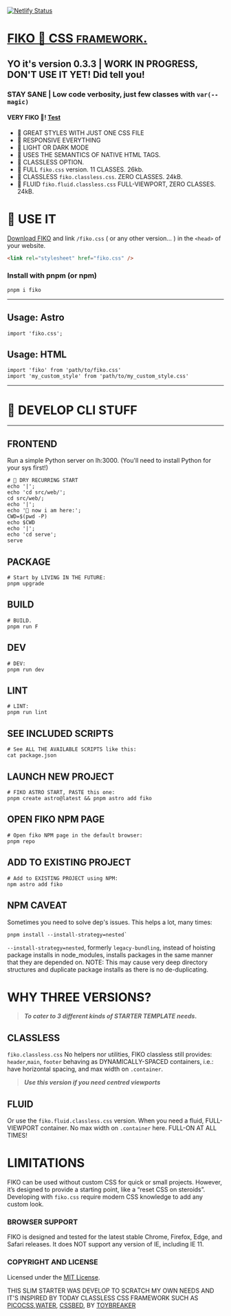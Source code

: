 [![Netlify Status](https://api.netlify.com/api/v1/badges/68612997-fe61-4776-80d5-9edd46c5a331/deploy-status)](https://app.netlify.com/sites/fikocss/deploys)

# [FIKO 🐸 CSS <small>FRAMEWORK</small>.](https://fiko.rokma.rocks/)

## YO it's version 0.3.3 | WORK IN PROGRESS, DON'T USE IT YET! Did tell you!

### STAY SANE | Low code verbosity, just few classes with `var(--magic)`

#### VERY FIKO 🐸! [Test](https://fiko.rokma.rocks/test/)

- 🐸 GREAT STYLES WITH JUST ONE CSS FILE
- 🐸 RESPONSIVE EVERYTHING
- 🐸 LIGHT OR DARK MODE
- 🐸 USES THE SEMANTICS OF NATIVE HTML TAGS.
- 🐸 CLASSLESS OPTION.
- 🐸 FULL `fiko.css` version. 11 CLASSES. 26kb.
- 🐸 CLASSLESS `fiko.classless.css`. ZERO CLASSES. 24kB.
- 🐸 FLUID `fiko.fluid.classless.css` FULL-VIEWPORT, ZERO CLASSES. 24kB.

# 🫵 USE IT

[Download FIKO](https://github.com/TOYBREAKER/fiko/fiko.zip) and link `/fiko.css` ( or any other version... ) in the `<head>` of your website.

```html
<link rel="stylesheet" href="fiko.css" />
```

### Install with pnpm (or npm)

```shell
pnpm i fiko
```

---

## Usage: **Astro**

```astro
import 'fiko.css';
```

## Usage: **HTML**

```shell
import 'fiko' from 'path/to/fiko.css'
import 'my_custom_style' from 'path/to/my_custom_style.css'
```

---

# 🫵 DEVELOP CLI STUFF

---

## FRONTEND

Run a simple Python server on lh:3000.
(You'll need to install Python for your sys first!)

```shell
# 🐲 DRY RECURRING START
echo '|';
echo 'cd src/web/';
cd src/web/;
echo '|';
echo '🐲 now i am here:';
CWD=$(pwd -P)
echo $CWD
echo '|';
echo 'cd serve';
serve
```

## PACKAGE

```shell
# Start by LIVING IN THE FUTURE:
pnpm upgrade
```

## BUILD

```shell
# BUILD.
pnpm run F
```

## DEV

```shell
# DEV:
pnpm run dev
```

## LINT

```shell
# LINT:
pnpm run lint
```

## SEE INCLUDED SCRIPTS

```shell
# See ALL THE AVAILABLE SCRIPTS like this:
cat package.json
```

## LAUNCH NEW PROJECT

```shell
# FIKO ASTRO START, PASTE this one:
pnpm create astro@latest && pnpm astro add fiko
```

## OPEN FIKO NPM PAGE

```shell
# Open fiko NPM page in the default browser:
pnpm repo
```

## ADD TO EXISTING PROJECT

```shell
# Add to EXISTING PROJECT using NPM:
npm astro add fiko
```

## NPM CAVEAT

Sometimes you need to solve dep's issues. This helps a lot, many times:

```shell
pnpm install --install-strategy=nested`
```

`--install-strategy=nested`,
formerly `legacy-bundling`,
instead of hoisting package installs in node_modules,
installs packages in the same manner that they are depended on.
NOTE: This may cause very deep directory structures and duplicate package installs as there is no de-duplicating.

# WHY THREE VERSIONS?

> **_To cater to 3 different kinds of STARTER TEMPLATE needs._**

## CLASSLESS

`fiko.classless.css`
No helpers nor utilities, FIKO classless still provides: `header`,`main`, `footer` behaving as DYNAMICALLY-SPACED containers, i.e.: have horizontal spacing, and max width on `.container`.

> **_Use this version if you need centred viewports_**

## FLUID

Or use the `fiko.fluid.classless.css` version.
When you need a fluid, FULL-VIEWPORT container. No max width on `.container` here. FULL-ON AT ALL TIMES!

# LIMITATIONS

FIKO can be used without custom CSS for quick or small projects. However, it’s designed to provide a starting point, like a “reset CSS on steroids”. Developing with `fiko.css` require modern CSS knowledge to add any custom look.

### BROWSER SUPPORT

FIKO is designed and tested for the latest stable Chrome, Firefox, Edge, and Safari releases. It does NOT support any version of IE, including IE 11.

### COPYRIGHT AND LICENSE

Licensed under the [MIT License](https://github.com/toybreaker/fiko/blob/master/LICENSE.md).

THIS SLIM STARTER WAS DEVELOP TO SCRATCH MY OWN NEEDS AND IT'S INSPIRED BY TODAY CLASSLESS CSS FRAMEWORK SUCH AS [PICOCSS](https://github.com/picocss/pico),[WATER](https://github.com/kognise/water.css), [CSSBED](https://www.cssbed.com/), BY [TOYBREAKER](https://github.com/toybreaker/)

```

```
